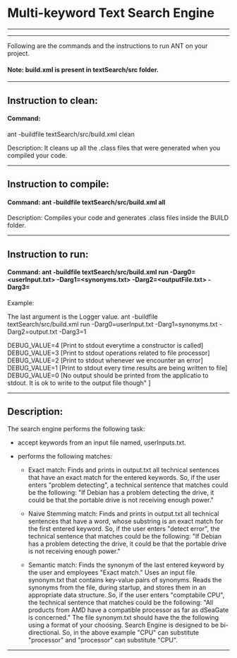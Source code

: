 # Multi-keyword Text Search Engine

-----------------------------------------------------------------------
-----------------------------------------------------------------------


Following are the commands and the instructions to run ANT on your project.
#### Note: build.xml is present in textSearch/src folder.

-----------------------------------------------------------------------
## Instruction to clean:

#### Command: 
ant -buildfile textSearch/src/build.xml clean

Description: It cleans up all the .class files that were generated when you
compiled your code.

-----------------------------------------------------------------------
## Instruction to compile:

#### Command: ant -buildfile textSearch/src/build.xml all

Description: Compiles your code and generates .class files inside the BUILD folder.

-----------------------------------------------------------------------
## Instruction to run:

#### Command: ant -buildfile textSearch/src/build.xml run -Darg0=<userInput.txt> -Darg1=<synonyms.txt> -Darg2=<outputFile.txt> -Darg3=<Logger-Value> 

Example:

The last argument is the Logger value. 
ant -buildfile textSearch/src/build.xml run -Darg0=userInput.txt -Darg1=synonyms.txt -Darg2=output.txt -Darg3=1

DEBUG_VALUE=4 [Print to stdout everytime a constructor is called]
DEBUG_VALUE=3 [Print to stdout operations related to file processor]
DEBUG_VALUE=2 [Print to stdout whenever we encounter an error]
DEBUG_VALUE=1 [Print to stdout every time results are being written to file]
DEBUG_VALUE=0 [No output should be printed from the applicatio to stdout. It is ok to write to the output file though" ]

-----------------------------------------------------------------------
## Description:
The search engine performs the following task:

* accept keywords from an input file named, userInputs.txt.
* performs the following matches:

	* Exact match: Finds and prints in output.txt all technical sentences that have an exact match for the entered keywords. 
		     So, if the user enters "problem detecting", a technical sentence that matches could be the following: "If Debian has a problem detecting 
		     the drive, it could be that the portable drive is not receiving enough power."

	* Naive Stemming match: Finds and prints in output.txt all technical sentences that have a word, whose substring is an exact match 
	                        for the first entered keyword. So, if the user enters "detect error", the technical sentence that matches 
				could be the following: "If Debian has a problem detecting the drive, it could be that the portable drive 
				is not receiving enough power."

	* Semantic match: Finds the synonym of the last entered keyword by the user and employees "Exact match." Uses an input file synonym.txt 
			  that contains key-value pairs of synonyms. Reads the synonyms from the file, during startup, and stores them in an appropriate 
			  data structure. So, if the user enters "comptabile CPU", the technical sentence that matches could be the following: "All
			  products from AMD have a compatible processor as far as dSeaGate is concerned." The file synonym.txt should have the the
			  following using a format of your choosing. Search Engine is designed to be bi-directional. So, in the above example "CPU" can substitute 
			  "processor" and "processor" can substitute "CPU".


-----------------------------------------------------------------------



